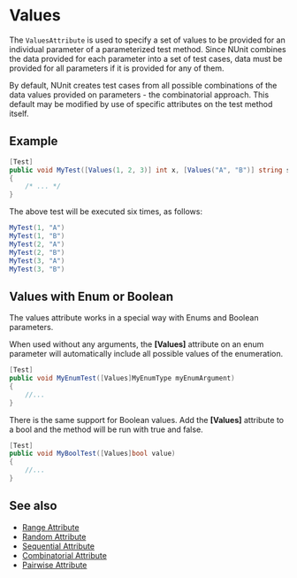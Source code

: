 # Values

The `ValuesAttribute` is used to specify a set of values to be provided
for an individual parameter of a parameterized test method. Since
NUnit combines the data provided for each parameter into a set of
test cases, data must be provided for all parameters if it is
provided for any of them.

By default, NUnit creates test cases from all possible combinations
of the data values provided on parameters - the combinatorial approach.
This default may be modified by use of specific attributes on the
test method itself.

## Example

```csharp
[Test]
public void MyTest([Values(1, 2, 3)] int x, [Values("A", "B")] string s)
{
    /* ... */
}
```

The above test will be executed six times, as follows:

```csharp
MyTest(1, "A")
MyTest(1, "B")
MyTest(2, "A")
MyTest(2, "B")
MyTest(3, "A")
MyTest(3, "B")
```

## Values with Enum or Boolean

The values attribute works in a special way with Enums and Boolean parameters.

When used without any arguments, the **[Values]** attribute on an enum parameter
will automatically include all possible values of the enumeration.

```csharp
[Test]
public void MyEnumTest([Values]MyEnumType myEnumArgument)
{
    //...
}
```

There is the same support for Boolean values. Add the **[Values]** attribute to a bool
and the method will be run with true and false.

```csharp
[Test]
public void MyBoolTest([Values]bool value)
{
    //...
}
```

## See also

* [Range Attribute](range.md)
* [Random Attribute](random.md)
* [Sequential Attribute](sequential.md)
* [Combinatorial Attribute](combinatorial.md)
* [Pairwise Attribute](pairwise.md)
